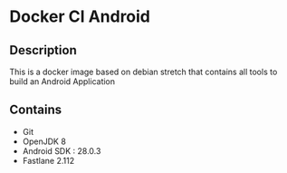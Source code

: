 # Docker CI Android

## Description

This is a docker image based on debian stretch that contains all tools to build an Android Application

## Contains
- Git
- OpenJDK 8
- Android SDK : 28.0.3
- Fastlane 2.112